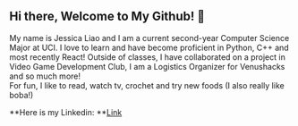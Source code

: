 ## Hi there, Welcome to My Github! 👋

My name is Jessica Liao and I am a current second-year Computer Science Major at UCI. I love to learn and have become proficient in Python, C++ and most recently React! Outside of classes, I have collaborated on a project in Video Game Development Club, I am a Logistics Organizer for Venushacks and so much more!  
For fun, I like to read, watch tv, crochet and try new foods (I also really like boba!)  

**Here is my Linkedin: **[Link](www.linkedin.com/in/jessica-liao-089359244)

<!--
**jessl314/jessl314** is a ✨ _special_ ✨ repository because its `README.md` (this file) appears on your GitHub profile.

Here are some ideas to get you started:

- 🔭 I’m currently working on ...
- 🌱 I’m currently learning ...
- 👯 I’m looking to collaborate on ...
- 🤔 I’m looking for help with ...
- 💬 Ask me about ...
- 📫 How to reach me: ...
- 😄 Pronouns: ...
- ⚡ Fun fact: ...
-->
